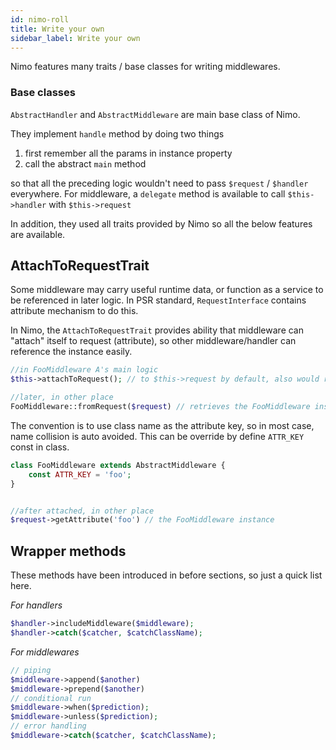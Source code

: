 ```yaml
---
id: nimo-roll
title: Write your own
sidebar_label: Write your own
---
```


Nimo features many traits / base classes for writing middlewares.

### Base classes

`AbstractHandler` and `AbstractMiddleware` are main base class of Nimo.

They implement `handle` method by doing two things

1. first remember all the params in instance property
2. call the abstract `main` method

so that all the preceding logic wouldn't need to pass `$request` / `$handler` everywhere. For middleware, a `delegate` method is available to call `$this->handler` with `$this->request`

In addition, they used all traits provided by Nimo so all the below features are available.

## AttachToRequestTrait

Some middleware may carry useful runtime data, or function as a service to be referenced in later logic. In PSR standard, `RequestInterface` contains attribute mechanism to do this.

In Nimo, the `AttachToRequestTrait` provides ability that middleware can "attach" itself to request (attribute), so other middleware/handler can reference the instance easily.

```php
//in FooMiddleware A's main logic
$this->attachToRequest(); // to $this->request by default, also would return the attached request instance

//later, in other place
FooMiddleware::fromRequest($request) // retrieves the FooMiddleware instance early attached
```

The convention is to use class name as the attribute key, so in most case, name collision is auto avoided. This can be override by define `ATTR_KEY` const in class.

```php
class FooMiddleware extends AbstractMiddleware {
    const ATTR_KEY = 'foo';
}


//after attached, in other place
$request->getAttribute('foo') // the FooMiddleware instance
```

## Wrapper methods

These methods have been introduced in before sections, so just a quick list here.


_For handlers_
```php
$handler->includeMiddleware($middleware);
$handler->catch($catcher, $catchClassName);
```
_For middlewares_
```php
// piping
$middleware->append($another)
$middleware->prepend($another)
// conditional run
$middleware->when($prediction);
$middleware->unless($prediction);
// error handling
$middleware->catch($catcher, $catchClassName);
```   

